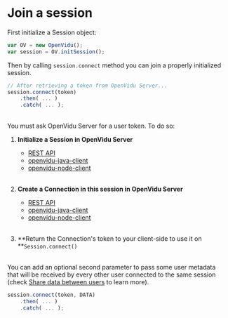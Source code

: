 # Join a session

First initialize a Session object:

```javascript
var OV = new OpenVidu();
var session = OV.initSession();
```

Then by calling `session.connect` method you can join a properly initialized session.

```javascript
// After retrieving a token from OpenVidu Server...
session.connect(token)
    .then( ... )
    .catch( ... );
```
<br>
You must ask OpenVidu Server for a user token. To do so:

1. **Initialize a Session in OpenVidu Server**
    - [REST API](reference-docs/REST-API#post-session)
    - [openvidu-java-client](reference-docs/openvidu-java-client#create-a-session)
    - [openvidu-node-client](reference-docs/openvidu-node-client#create-a-session)<br><br>

2. **Create a Connection in this session in OpenVidu Server**
    - [REST API](reference-docs/REST-API#post-connection)
    - [openvidu-java-client](reference-docs/openvidu-java-client#create-a-connection)
    - [openvidu-node-client](reference-docs/openvidu-node-client#create-a-connection)<br><br>

3. **Return the Connection's token to your client-side to use it on **`Session.connect()`<br><br>

You can add an optional second parameter to pass some user metadata that will be received by every other user connected to the same session (check [Share data between users](cheatsheet/share-data/) to learn more).

```javascript
session.connect(token, DATA)
    .then( ... )
    .catch( ... );
```
